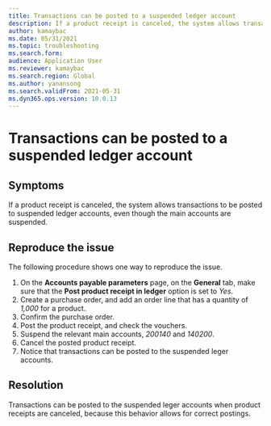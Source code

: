 ```yaml
---
title: Transactions can be posted to a suspended ledger account
description: If a product receipt is canceled, the system allows transactions to be posted to suspended ledger accounts, even though the main accounts are suspended
author: kamaybac
ms.date: 05/31/2021
ms.topic: troubleshooting
ms.search.form: 
audience: Application User
ms.reviewer: kamaybac
ms.search.region: Global
ms.author: yanansong
ms.search.validFrom: 2021-05-31
ms.dyn365.ops.version: 10.0.13
---
```


# Transactions can be posted to a suspended ledger account

## Symptoms

If a product receipt is canceled, the system allows transactions to be posted to suspended ledger accounts, even though the main accounts are suspended.

## Reproduce the issue

The following procedure shows one way to reproduce the issue.

1. On the **Accounts payable parameters** page, on the **General** tab, make sure that the **Post product receipt in ledger** option is set to *Yes*.
1. Create a purchase order, and add an order line that has a quantity of *1,000* for a product.
1. Confirm the purchase order.
1. Post the product receipt, and check the vouchers.
1. Suspend the relevant main accounts, *200140* and *140200*.
1. Cancel the posted product receipt.
1. Notice that transactions can be posted to the suspended leger accounts.

## Resolution

Transactions can be posted to the suspended leger accounts when product receipts are canceled, because this behavior allows for correct postings.
